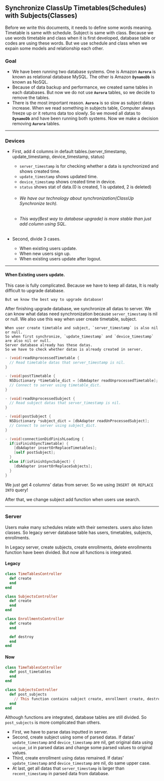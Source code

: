 ## Synchronize ClassUp Timetables(Schedules) with Subjects(Classes)

Before we write this documents, it needs to define some words meaning.
Timetable is same with schedule.
Subject is same with class.
Because we use words timetable and class when it is first developed, database table or codes are using these words. But we use schedule and class when we expain some models and relationship each other.

### Goal
- We have been running two database systems. One is Amazon **`Aurora`** is known as relational database MySQL. The other is Amazon **`DynamoDb`** is known as NoSQL.
- Because of data backup and performance, we created same tables in each databases. But now we do not use **`Aurora`** tables, so we decide to remove the tables.
- There is the most important reason. **`Aurora`** is so slow as subject datas increase. When we read something in subjects table, Computer always freeze up or it returns data too slowly. So we moved all datas to **`DynamoDb`** and have been running both systems. Now we make a decision removing  **`Aurora`** tables.

***
### Devices
- First, add 4 columns in default tables.(server_timestamp, update_timestamp, device_timestamp, status)
  - `server_timestamp` is for checking whether a data is synchronized and shows created time.
  - `update_timestamp` shows updated time.
  - `device_timestamp` shows created time in device.
  - `status` shows stat of data.(0 is created, 1 is updated, 2 is deleted)
  - ###### We have our technology about synchronization(ClassUp Synchronize tech).
  - ###### This way(Best way to database upgrade) is more stable than just add column using SQL.

- Second, divide 3 cases.
  - When existing users update.
  - When new users sign up.
  - When existing users update after logout.

***
#### When Existing users update.

This case is fully complicated. Because we have to keep all datas, It is really difficult to upgrade database.

    But we know the best way to upgrade database!

After finishing upgrade database, we synchronize all datas to server. We can know what datas need synchronization because `server_timestamp` is nil or null. We also use this way when user create timetable, subject.

    When user create timetable and subject, `server_timestamp` is also nil or null.
    So when first synchronize, `update_timestamp` and `device_timestamp` are also nil or null.
    Server database already has these datas.
    So we have to check whether datas is already created in server.

```Objective-c
- (void)readUnprocessedTimetable {
  // Read timetable datas that server_timestamp is nil.
}

- (void)postTimetable {
  NSDictionary *timetable_dict = [dbAdapter readUnprocessedTimetable];
  // Connect to server using timetable_dict.
}

- (void)readUnprocessedSubject {
  // Read subject datas that server_timestamp is nil.
}

- (void)postSubject {
  NSDictionary *subject_dict = [dbAdapter readUnProcessedSubject];
  // Connect to server using subject_dict.
}

- (void)connectionDidFinishLoading {
  if(isFinishSyncTimetable) {
    [dbAdapter insertOrReplaceTimetables];
    [self postSubject];
  }
  else if(isFinishSyncSubject) {
    [dbAdapter insertOrReplaceSubjects];
  }
}
```
We just get 4 columns' datas from server. So we using `INSERT OR REPLACE INTO` query!

After that, we change subject add function when users use search.

***
### Server
Users make many schedules relate with their semesters. users also listen classes. So legacy server database table has users, timetables, subjects, enrollments.

In Legacy server, create subjects, create enrollments, delete enrollments function have been divided. But now all functions is integrated.

#### Legacy
```ruby
class TimeTablesController
  def create
  end
end

class SubjectsController
  def create
  end
end

class EnrollmentsController
  def create
  end

  def destroy
  end
end
```

#### Now
```ruby
class TimeTablesController
  def post_timetables
  end
end

class SubjectsController
  def post_subjects
    // This function contains subject create, enrollment create, destroy.
  end
end
```

Although functions are integrated, database tables are still divided. So `post_subjects` is more complicated than others.

- First, we have to parse datas inputted in server.
- Second, create subject using some of parsed datas. If datas' `update_timestamp` and `device_timestamp` are nil, get original data using `unique_id` in parsed datas and change some parsed values to original values.
- Third, create enrollment using datas remained. If datas' `update_timestamp` and `device_timestamp` are nil, do same upper case.
- At last, get all datas that `server_timestamp` is larger than `recent_timestamp` in parsed data from database.
